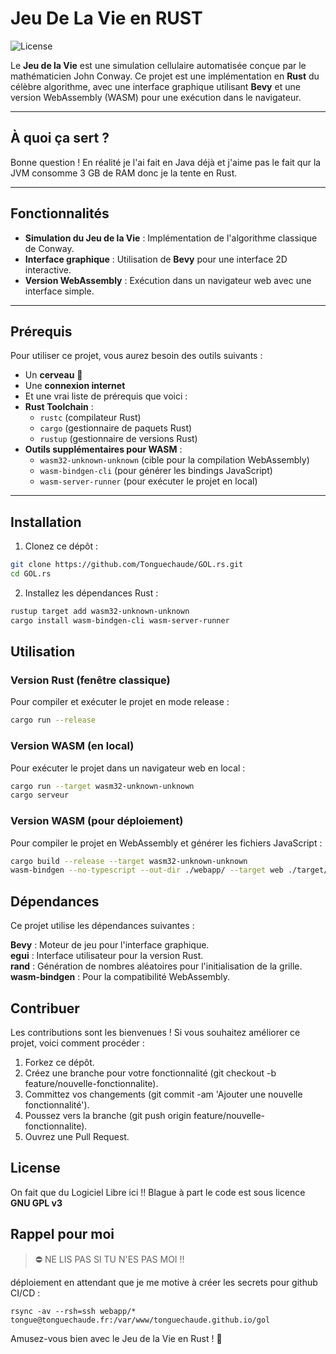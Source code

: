# Jeu De La Vie en **RUST**

![License](https://img.shields.io/badge/License-GPLv3-blue.svg)

Le **Jeu de la Vie** est une simulation cellulaire automatisée conçue par le mathématicien John Conway. Ce projet est une implémentation en **Rust** du célèbre algorithme, avec une interface graphique utilisant **Bevy** et une version WebAssembly (WASM) pour une exécution dans le navigateur.

---

## À quoi ça sert ?

Bonne question ! En réalité je l'ai fait en Java déjà et j'aime pas le fait qur la JVM consomme 3 GB de RAM donc je la tente en Rust.

---

## Fonctionnalités

- **Simulation du Jeu de la Vie** : Implémentation de l'algorithme classique de Conway.
- **Interface graphique** : Utilisation de **Bevy** pour une interface 2D interactive.
- **Version WebAssembly** : Exécution dans un navigateur web avec une interface simple.

---

## Prérequis

Pour utiliser ce projet, vous aurez besoin des outils suivants :

- Un **cerveau** :brain:
- Une **connexion internet**
- Et une vrai liste de prérequis que voici : 
- **Rust Toolchain** :
  - `rustc` (compilateur Rust)
  - `cargo` (gestionnaire de paquets Rust)
  - `rustup` (gestionnaire de versions Rust)
- **Outils supplémentaires pour WASM** :
  - `wasm32-unknown-unknown` (cible pour la compilation WebAssembly)
  - `wasm-bindgen-cli` (pour générer les bindings JavaScript)
  - `wasm-server-runner` (pour exécuter le projet en local)

---

## Installation

1. Clonez ce dépôt :

```bash
git clone https://github.com/Tonguechaude/GOL.rs.git
cd GOL.rs
```
   
2. Installez les dépendances Rust :

```bash
rustup target add wasm32-unknown-unknown
cargo install wasm-bindgen-cli wasm-server-runner
```

## Utilisation
    
### Version Rust (fenêtre classique)
    
Pour compiler et exécuter le projet en mode release :

```bash
cargo run --release
```    

### Version WASM (en local)
    
Pour exécuter le projet dans un navigateur web en local :

```bash    
cargo run --target wasm32-unknown-unknown
cargo serveur
```
    
### Version WASM (pour déploiement)
    
Pour compiler le projet en WebAssembly et générer les fichiers JavaScript :

```bash
cargo build --release --target wasm32-unknown-unknown
wasm-bindgen --no-typescript --out-dir ./webapp/ --target web ./target/wasm32-unknown-unknown/release/jeu_de_la_vie.wasm
```

## Dépendances
    
Ce projet utilise les dépendances suivantes :
    
**Bevy** : Moteur de jeu pour l'interface graphique.  
**egui** : Interface utilisateur pour la version Rust.  
**rand** : Génération de nombres aléatoires pour l'initialisation de la grille.  
**wasm-bindgen** : Pour la compatibilité WebAssembly.  
    
## Contribuer
    
Les contributions sont les bienvenues ! Si vous souhaitez améliorer ce projet, voici comment procéder :
    
1. Forkez ce dépôt.
2. Créez une branche pour votre fonctionnalité (git checkout -b feature/nouvelle-fonctionnalite).
3. Committez vos changements (git commit -am 'Ajouter une nouvelle fonctionnalité').
4. Poussez vers la branche (git push origin feature/nouvelle-fonctionnalite).
5. Ouvrez une Pull Request.
    
## License
    
On fait que du Logiciel Libre ici !! Blague à part le code est sous licence **GNU GPL v3**

## Rappel pour moi

> :no_entry: NE LIS PAS SI TU N'ES PAS MOI !!
    
déploiement en attendant que je me motive à créer les secrets pour github CI/CD : 

    rsync -av --rsh=ssh webapp/* tongue@tonguechaude.fr:/var/www/tonguechaude.github.io/gol
    
Amusez-vous bien avec le Jeu de la Vie en Rust ! 🚀
